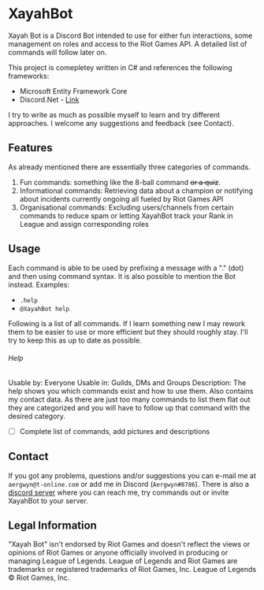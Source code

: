 # XayahBot
Xayah Bot is a Discord Bot intended to use for either fun interactions, some management on roles and access to the Riot Games API. A detailed list of commands will follow later on.

This project is comepletey written in C# and references the following frameworks:
- Microsoft Entity Framework Core
- Discord.Net - [Link](https://github.com/RogueException/Discord.Net)

I try to write as much as possible myself to learn and try different approaches. I welcome any suggestions and feedback (see Contact).

## Features
As already mentioned there are essentially three categories of commands.
1. Fun commands: something like the 8-ball command ~~or a quiz~~.
2. Informational commands: Retrieving data about a champion or notifying about incidents currently ongoing all fueled by Riot Games API
3. Organisational commands: Excluding users/channels from certain commands to reduce spam or letting XayahBot track your Rank in League and assign corresponding roles

## Usage
Each command is able to be used by prefixing a message with a "." (dot) and then using command syntax. It is also possible to mention the Bot instead.
Examples:
- `.help`
- `@XayahBot help`

Following is a list of all commands. If I learn something new I may rework them to be easier to use or more efficient but they should roughly stay. I'll try to keep this as up to date as possible.

###### Help
Usable by: Everyone
Usable in: Guilds, DMs and Groups
Description: The help shows you which commands exist and how to use them. Also contains my contact data. As there are just too many commands to list them flat out they are categorized and you will have to follow up that command with the desired category.

- [ ] Complete list of commands, add pictures and descriptions

## Contact
If you got any problems, questions and/or suggestions you can e-mail me at `aergwyn@t-online.com` or add me in Discord (`Aergwyn#8786`).
There is also a [discord server](https://discord.gg/YhQYAFW) where you can reach me, try commands out or invite XayahBot to your server.

## Legal Information
"Xayah Bot" isn't endorsed by Riot Games and doesn't reflect the views or opinions of Riot Games or anyone officially involved in producing or managing League of Legends. League of Legends and Riot Games are trademarks or registered trademarks of Riot Games, Inc. League of Legends © Riot Games, Inc.

